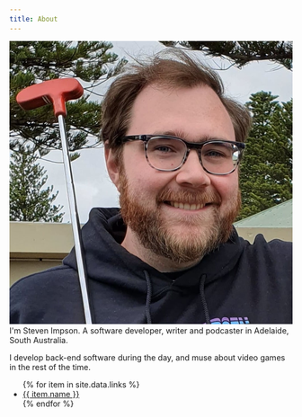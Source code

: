 ```yaml
---
title: About
---
```


<div class="about">

<img src="/assets/images/about/face.jpg" id="leftflex">

<div id="rightflex">
I'm Steven Impson. A software developer, writer and podcaster in Adelaide, South Australia.

I develop back-end software during the day, and muse about video games in the rest of the time.

<nav class="links">
    <ul id="linklist">
    {% for item in site.data.links %}
        <li>
            <a href="{{ item.link }}" {% if page.url == item.link %}class="current"{% endif %} {% if item.link == "/" %}class="title"{% endif %}>{{ item.name }}</a>
        </li>
    {% endfor %}
    </ul>
</nav>
</div>
</div>


